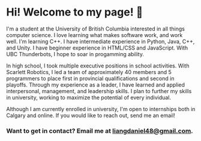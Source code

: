 # Hi! Welcome to my page! 👋

I'm a student at the University of British Columbia interested in all things computer science. I love learning what makes software work, and work well. I'm learning C++. I have intermediate experience in Python, Java, C++, and Unity. I have beginner experience in HTML/CSS and JavaScript. With UBC Thunderbots, I hope to soar in progamming ability.

In high school, I took multiple executive positions in school activities. With Scarlett Robotics, I led a team of approximately 40 members and 5 programmers to place first in provincial qualifications and second in playoffs. Through my experience as a leader, I have learned and applied interpersonal, management, and leadership skills. I plan to further my skills in university, working to maximize the potential of every individual.

Although I am currently enrolled in university, I'm open to internships both in Calgary and online. If you would like to reach out, send me an email!

### Want to get in contact? Email me at liangdaniel48@gmail.com.

<!---
someone2060/someone2060 is a ✨ special ✨ repository because its `README.md` (this file) appears on your GitHub profile.
You can click the Preview link to take a look at your changes.
--->
